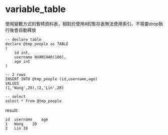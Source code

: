 # variable_table
使用變數方式的暫時資料表，相對於使用#的暫存表無法使用索引、不需要drop執行後會自動釋放
```
-- declare table
declare @tmp_people as TABLE 
(
	id int,
    username NVARCHAR(100),
    age int
)

-- 2 rows
INSERT INTO @tmp_people (id,username,age)
VALUES
(1,'Wang',20),(2,'Lin',28)

-- select 
select * from @tmp_people
```
result:
```
id	username	age
1	Wang	20
2	Lin	28
```

